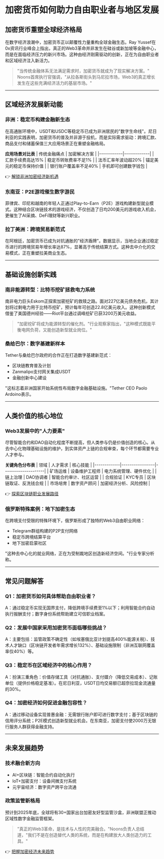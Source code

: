 # 加密货币如何助力自由职业者与地区发展

## 加密货币重塑全球经济格局

在数字经济浪潮中，加密货币正以颠覆性力量重构全球金融生态。Ray Yussef在0x资讯行业峰会上指出，真正的Web3革命并非发生在硅谷或新加坡等金融中心，而是在面临经济压力的新兴市场。这种由经济刚需驱动的创新，正在为自由职业者和区域经济注入新活力。

> "当传统金融体系无法满足需求时，加密货币就成为了现实解决方案。" Noons首席执行官强调，"从拉各斯街头到马尼拉市场，Web3的真正增长发生在这些充满经济活力的基层市场。"

---

## 区域经济发展新动能

### 非洲：稳定币构建金融新生态
在高通胀环境中，USDT和USDC等稳定币已成为非洲居民的"数字生命线"。尼日利亚的实践表明，加密货币的普及并非源于投机，而是实际需求驱动：跨境汇款、商品支付和储蓄保值三大应用场景正在重塑金融格局。

**应用场景对比表**
| 传统金融痛点 | 加密解决方案 |
|------------|-------------|
| 汇款手续费高达15% | 稳定币转账费率不足1% |
| 法币汇率年波动超20% | 锚定美元的稳定币保持价值 |
| 银行账户覆盖率不足40% | 手机即可创建数字钱包 |

👉 [解锁非洲加密经济新机遇](https://bit.ly/okx_welcome)

### 东南亚：P2E游戏催生数字游民
菲律宾、印尼和越南的年轻人正通过Play-to-Earn（P2E）游戏构建新型就业模式。这种结合区块链技术的游戏经济，不仅创造了日均200美元的游戏收入机会，更催生了AI采摘、DeFi理财等新兴职业。

### 拉丁美洲：跨境贸易新范式
在阿根廷，加密货币已成为对抗通胀的"经济盾牌"。数据显示，当地企业通过稳定币进行的跨境贸易年增长率达87%，显著高于传统结算方式。这种去中介化的交易模式，正在重塑拉美商业生态。

---

## 基础设施创新实践

### 南非能源转型：比特币挖矿拯救电力系统
南非电力巨头Eskom正探索加密挖矿的救赎之路。面对227亿美元债务危机，其计划将过剩电力用于比特币挖矿，预计每年可创造22.8亿美元收入。这种创新模式借鉴了美国德州经验——Riot平台通过调峰挖矿已获3200万美元收益。

> "加密挖矿将成为能源转型的催化剂。"行业观察家指出，"这种模式既能平衡电网负荷，又能创造新型就业岗位。"

### 桑给巴尔：数字基建新样本
Tether与桑给巴尔政府的合作正在打造数字基建新范式：
- 区块链教育普及计划
- Zanmalipo支付网关集成USDT
- 金融创新中心建设

"这标志着非洲国家开始系统性布局数字金融基础设施。"Tether CEO Paolo Ardoino表示。

---

## 人类价值的核心地位

### Web3发展中的"人力要素"
尽管智能合约和DAO自动化程度不断提高，但人类参与仍是价值创造的核心。从去中心化物理基础设施的维护，到实体资产上链的合规审查，每个环节都需要专业人才参与。

**关键角色分布表**
| 领域          | 人才需求          | 核心技能               |
|-------------|-----------------|---------------------|
| 矿场运维      | 设备维护工程师    | 电力系统管理、硬件优化   |
| 链上治理      | DAO协调者        | 智能合约审计、社区运营   |
| 合规验证      | KYC专员          | 区块链取证、反洗钱合规   |
| 市场培育      | 数字资产顾问      | 加密经济分析、风险控制   |

👉 [探索区块链职业发展路径](https://bit.ly/okx_welcome)

### 俄罗斯特殊案例：地下加密生态
在跨境支付受限的特殊环境下，俄罗斯形成了独特的Web3自由职业网络：
- Telegram群组构建的P2P支付网络
- 稳定币跨境结算平台
- 地下加密启蒙社区

"这种去中心化的就业网络，正在为受制裁地区创造新经济空间。"行业专家分析称。

---

## 常见问题解答

### Q1：加密货币如何具体帮助自由职业者？
A：通过稳定币实现无国界支付，降低跨境手续费至1%以下；利用智能合约自动执行报酬支付；数字身份系统帮助建立可信职业档案。

### Q2：发展中国家采用加密货币面临哪些挑战？
A：主要包括：监管政策不确定性（如埃塞俄比亚计划提高400%能源关税）、技术人才缺口（区块链开发者年需求增长132%）、基础设施限制（非洲互联网覆盖率仅40%）等。

### Q3：稳定币在区域经济中的核心作用？
A：扮演三重角色：价值存储工具（对抗通胀）、支付媒介（降低交易成本）、记账单位（提供价格稳定基准）。在尼日利亚，USDT日均交易额已超奈拉现金流通量的30%。

### Q4：加密经济如何促进金融包容性？
A：通过移动设备实现普惠金融：无需银行账户即可进行数字支付；基于区块链的信用评分系统；P2E模式创造新型就业机会。在东南亚，加密支付使2000万无银行服务人群获得金融支持。

---

## 未来发展趋势

### 技术融合新方向
- AI+区块链：智能合约自动化执行
- IoT+加密支付：设备间微支付系统
- 元宇宙经济：数字资产跨平台流通

### 政策监管新格局
预计到2025年底，全球将有30+国家出台加密友好型监管沙盒，非洲联盟正推动区域性数字金融监管框架。

> "真正的Web3革命，是技术与人性的完美融合。"Noons负责人总结道，"我们不是在创造替代人类的系统，而是在构建放大人类创造力的工具。"

👉 [把握加密经济未来趋势](https://bit.ly/okx_welcome)